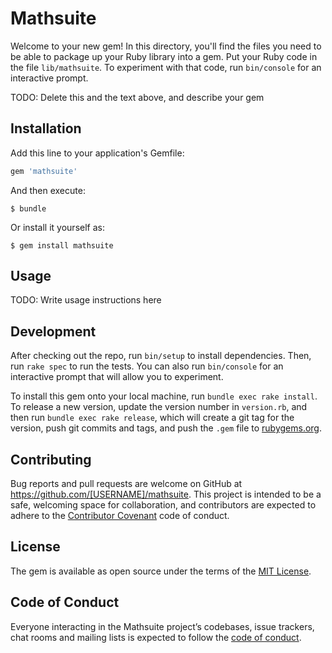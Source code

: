 # Mathsuite

Welcome to your new gem! In this directory, you'll find the files you need to be able to package up your Ruby library into a gem. Put your Ruby code in the file `lib/mathsuite`. To experiment with that code, run `bin/console` for an interactive prompt.

TODO: Delete this and the text above, and describe your gem

## Installation

Add this line to your application's Gemfile:

```ruby
gem 'mathsuite'
```

And then execute:

    $ bundle

Or install it yourself as:

    $ gem install mathsuite

## Usage

TODO: Write usage instructions here

## Development

After checking out the repo, run `bin/setup` to install dependencies. Then, run `rake spec` to run the tests. You can also run `bin/console` for an interactive prompt that will allow you to experiment.

To install this gem onto your local machine, run `bundle exec rake install`. To release a new version, update the version number in `version.rb`, and then run `bundle exec rake release`, which will create a git tag for the version, push git commits and tags, and push the `.gem` file to [rubygems.org](https://rubygems.org).

## Contributing

Bug reports and pull requests are welcome on GitHub at https://github.com/[USERNAME]/mathsuite. This project is intended to be a safe, welcoming space for collaboration, and contributors are expected to adhere to the [Contributor Covenant](http://contributor-covenant.org) code of conduct.

## License

The gem is available as open source under the terms of the [MIT License](https://opensource.org/licenses/MIT).

## Code of Conduct

Everyone interacting in the Mathsuite project’s codebases, issue trackers, chat rooms and mailing lists is expected to follow the [code of conduct](https://github.com/[USERNAME]/mathsuite/blob/master/CODE_OF_CONDUCT.md).
